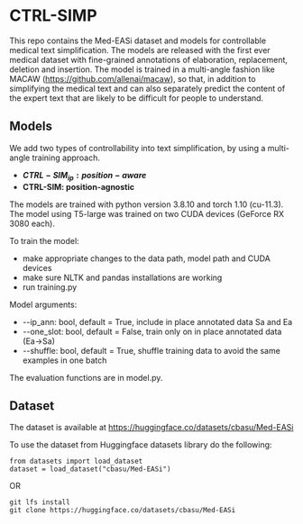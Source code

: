 # CTRL-SIMP

This repo contains the Med-EASi dataset and models for controllable medical text simplification. The models are released with the first ever medical dataset with fine-grained annotations of elaboration, replacement, deletion and insertion. The model is trained in a multi-angle fashion like MACAW (https://github.com/allenai/macaw), so that, in addition to simplifying the medical text and can also separately predict the content of the expert text that are likely to be difficult for people to understand. 

## Models
We add two types of controllability into text simplification, by using a multi-angle training approach. 
- **$CTRL-SIM_{ip}: position-aware$**
- **CTRL-SIM: position-agnostic**

The models are trained with python version 3.8.10 and torch 1.10 (cu-11.3). The model using T5-large was trained on two CUDA devices (GeForce RX 3080 each).

To train the model:
* make appropriate changes to the data path, model path and CUDA devices
* make sure NLTK and pandas installations are working
* run training.py 

Model arguments:
* --ip_ann: bool, default = True, include in place annotated data Sa and Ea
* --one_slot: bool, default = False, train only on in place annotated data (Ea->Sa)
* --shuffle: bool, default = True, shuffle training data to avoid the same examples in one batch

The evaluation functions are in model.py.

## Dataset
The dataset is available at https://huggingface.co/datasets/cbasu/Med-EASi

To use the dataset from Huggingface datasets library do the following:

```
from datasets import load_dataset
dataset = load_dataset("cbasu/Med-EASi")
```

OR

```
git lfs install
git clone https://huggingface.co/datasets/cbasu/Med-EASi
```
